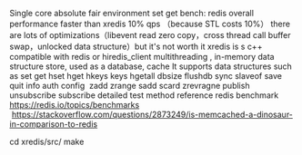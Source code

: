Single core absolute fair environment set get bench: redis overall performance faster than xredis 10%  qps （because STL costs 10%） there are lots of optimizations（libevent read zero copy，cross thread call buffer swap，unlocked data structure）but it's not worth it 
xredis is s c++   compatible with redis or hiredis_client multithreading  , in-memory data structure store, used as a database, cache  It supports data structures such as set get hset hget hkeys keys  hgetall dbsize flushdb sync slaveof save quit info auth config  zadd zrange sadd scard zrevragne publish unsubscribe subscribe  detailed test method reference redis benchmark https://redis.io/topics/benchmarks  https://stackoverflow.com/questions/2873249/is-memcached-a-dinosaur-in-comparison-to-redis

cd xredis/src/ make 
